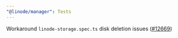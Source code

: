 ```yaml
---
"@linode/manager": Tests
---
```


Workaround `linode-storage.spec.ts` disk deletion issues ([#12669](https://github.com/linode/manager/pull/12669))
